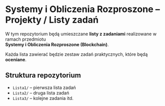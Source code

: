 # Systemy i Obliczenia Rozproszone – Projekty / Listy zadań

W tym repozytorium będą umieszczane **listy z zadaniami** realizowane w ramach przedmiotu  
**Systemy i Obliczenia Rozproszone (Blockchain)**.

Każda lista zawierać będzie zestaw zadań praktycznych, które będą **oceniane**.

## Struktura repozytorium

- `Lista1/` – pierwsza lista zadań  
- `Lista2/` – druga lista zadań  
- `Lista3/` – kolejne zadania itd.
